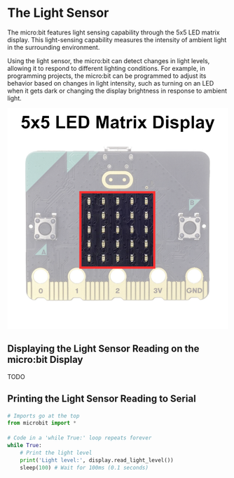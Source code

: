 # The Light Sensor

The micro:bit features light sensing capability through the 5x5 LED matrix display. This light-sensing capability measures the intensity of ambient light in the surrounding environment.

Using the light sensor, the micro:bit can detect changes in light levels, allowing it to respond to different lighting conditions. For example, in programming projects, the micro:bit can be programmed to adjust its behavior based on changes in light intensity, such as turning on an LED when it gets dark or changing the display brightness in response to ambient light.

![microbit-front-leds](assets/microbit-front-leds.png)

## Displaying the Light Sensor Reading on the micro:bit Display

TODO

## Printing the Light Sensor Reading to Serial



```python
# Imports go at the top
from microbit import *

# Code in a 'while True:' loop repeats forever
while True:
    # Print the light level
    print('Light level:', display.read_light_level())
    sleep(100) # Wait for 100ms (0.1 seconds)
```

